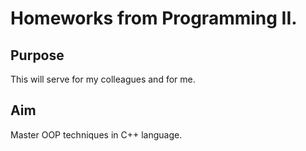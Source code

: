 # Homeworks from Programming II.

## Purpose

This will serve for my colleagues and for me.

## Aim
Master OOP techniques in C++ language. 


